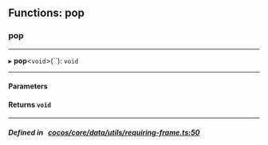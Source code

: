 ## Functions: pop

### pop


___
▸ **pop**<`void`\>(``): `void`
___


#### Parameters


#### Returns `void` 
___


##### Defined in &nbsp;   [cocos/core/data/utils/requiring-frame.ts:50](https://github.com/cocos-creator/engine/blob/c7bf6b8a9/cocos/core/data/utils/requiring-frame.ts#L50)&nbsp;
